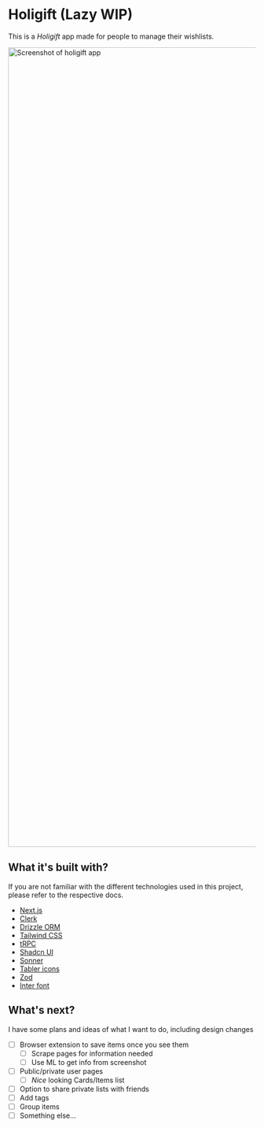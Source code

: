 # Holigift (Lazy WIP)

This is a _Holigift_ app made for people to manage their wishlists.

<img width="1624" alt="Screenshot of holigift app" src="https://github.com/fecony/holigift/assets/36774784/0d0863c6-15cf-4229-8663-5721376313c0">

## What it's built with?

If you are not familiar with the different technologies used in this project, please refer to the respective docs.

- [Next.js](https://nextjs.org)
- [Clerk](https://clerk.com/)
- [Drizzle ORM](https://orm.drizzle.team/)
- [Tailwind CSS](https://tailwindcss.com)
- [tRPC](https://trpc.io)
- [Shadcn UI](https://ui.shadcn.com/)
- [Sonner](https://sonner.emilkowal.ski/)
- [Tabler icons](https://tabler-icons.io/)
- [Zod](https://zod.dev/)
- [Inter font](https://rsms.me/inter/)

## What's next?

I have some plans and ideas of what I want to do, including design changes

- [ ] Browser extension to save items once you see them
  - [ ] Scrape pages for information needed
  - [ ] Use ML to get info from screenshot
- [ ] Public/private user pages
  - [ ] _Nice_ looking Cards/Items list
- [ ] Option to share private lists with friends
- [ ] Add tags
- [ ] Group items
- [ ] Something else...

